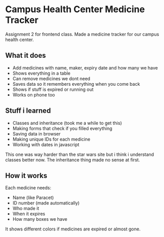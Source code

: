 # Campus Health Center Medicine Tracker

Assignment 2 for frontend class. Made a medicine tracker for our campus health center.

## What it does

- Add medicines with name, maker, expiry date and how many we have
- Shows everything in a table 
- Can remove medicines we dont need
- Saves data so it remembers everything when you come back
- Shows if stuff is expired or running out
- Works on phone too

## Stuff i learned

- Classes and inheritance (took me a while to get this)
- Making forms that check if you filled everything
- Saving data in browser 
- Making unique IDs for each medicine
- Working with dates in javascript

This one was way harder than the star wars site but i think i understand classes better now. The inheritance thing made no sense at first.

## How it works

Each medicine needs:
- Name (like Paracet)
- ID number (made automatically) 
- Who made it
- When it expires
- How many boxes we have

It shows different colors if medicines are expired or almost gone.